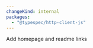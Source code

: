 ```yaml
---
changeKind: internal
packages:
  - "@typespec/http-client-js"
---
```


Add homepage and readme links